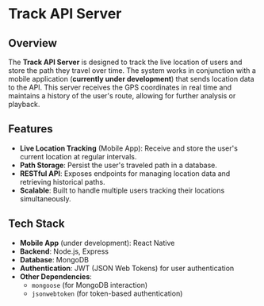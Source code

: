 # Track API Server

## Overview

The **Track API Server** is designed to track the live location of users and store the path they travel over time. The system works in conjunction with a mobile application (**currently under development**) that sends location data to the API. This server receives the GPS coordinates in real time and maintains a history of the user's route, allowing for further analysis or playback.

## Features

- **Live Location Tracking** (Mobile App): Receive and store the user's current location at regular intervals.
- **Path Storage**: Persist the user's traveled path in a database.
- **RESTful API**: Exposes endpoints for managing location data and retrieving historical paths.
- **Scalable**: Built to handle multiple users tracking their locations simultaneously.

## Tech Stack

- **Mobile App** (under development): React Native
- **Backend**: Node.js, Express
- **Database**: MongoDB
- **Authentication**: JWT (JSON Web Tokens) for user authentication
- **Other Dependencies**: 
  - `mongoose` (for MongoDB interaction)
  - `jsonwebtoken` (for token-based authentication)
